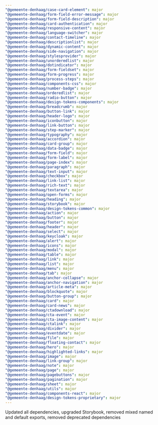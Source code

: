 ```yaml
---
"@gemeente-denhaag/case-card-element": major
"@gemeente-denhaag/form-field-error-message": major
"@gemeente-denhaag/form-field-description": major
"@gemeente-denhaag/card-authentication": major
"@gemeente-denhaag/responsive-content": major
"@gemeente-denhaag/language-switcher": major
"@gemeente-denhaag/contact-timeline": major
"@gemeente-denhaag/descriptionlist": major
"@gemeente-denhaag/dynamic-content": major
"@gemeente-denhaag/side-navigation": major
"@gemeente-denhaag/stylesprovider": major
"@gemeente-denhaag/unorderedlist": major
"@gemeente-denhaag/dotindicator": major
"@gemeente-denhaag/form-fieldset": major
"@gemeente-denhaag/form-progress": major
"@gemeente-denhaag/process-steps": major
"@gemeente-denhaag/components-css": major
"@gemeente-denhaag/number-badge": major
"@gemeente-denhaag/orderedlist": major
"@gemeente-denhaag/radio-button": major
"@gemeente-denhaag/design-tokens-components": major
"@gemeente-denhaag/breadcrumb": major
"@gemeente-denhaag/button-link": major
"@gemeente-denhaag/header-logo": major
"@gemeente-denhaag/iconbutton": major
"@gemeente-denhaag/link-button": major
"@gemeente-denhaag/step-marker": major
"@gemeente-denhaag/typography": major
"@gemeente-denhaag/accordion": major
"@gemeente-denhaag/card-group": major
"@gemeente-denhaag/data-badge": major
"@gemeente-denhaag/form-field": major
"@gemeente-denhaag/form-label": major
"@gemeente-denhaag/page-index": major
"@gemeente-denhaag/paragraph": major
"@gemeente-denhaag/text-input": major
"@gemeente-denhaag/checkbox": major
"@gemeente-denhaag/link-list": major
"@gemeente-denhaag/rich-text": major
"@gemeente-denhaag/textarea": major
"@gemeente-denhaag/open-forms": major
"@gemeente-denhaag/heading": major
"@gemeente-denhaag/storybook": major
"@gemeente-denhaag/design-tokens-common": major
"@gemeente-denhaag/action": major
"@gemeente-denhaag/button": major
"@gemeente-denhaag/footer": major
"@gemeente-denhaag/header": major
"@gemeente-denhaag/select": major
"@gemeente-denhaag/keycloak": major
"@gemeente-denhaag/alert": major
"@gemeente-denhaag/icons": major
"@gemeente-denhaag/modal": major
"@gemeente-denhaag/table": major
"@gemeente-denhaag/link": major
"@gemeente-denhaag/list": major
"@gemeente-denhaag/menu": major
"@gemeente-denhaag/tab": major
"@gemeente-denhaag/anchor-collapse": major
"@gemeente-denhaag/anchor-navigation": major
"@gemeente-denhaag/article-meta": major
"@gemeente-denhaag/blockquote": major
"@gemeente-denhaag/button-group": major
"@gemeente-denhaag/card": major
"@gemeente-denhaag/card-news": major
"@gemeente-denhaag/ctadownload": major
"@gemeente-denhaag/cta-event": major
"@gemeente-denhaag/cta-image-content": major
"@gemeente-denhaag/ctalink": major
"@gemeente-denhaag/divider": major
"@gemeente-denhaag/eventdate": major
"@gemeente-denhaag/file": major
"@gemeente-denhaag/floating-contact": major
"@gemeente-denhaag/hero": major
"@gemeente-denhaag/highlighted-links": major
"@gemeente-denhaag/image": major
"@gemeente-denhaag/link-group": major
"@gemeente-denhaag/note": major
"@gemeente-denhaag/page": major
"@gemeente-denhaag/pagebuttons": major
"@gemeente-denhaag/pagination": major
"@gemeente-denhaag/sheet": major
"@gemeente-denhaag/utils": major
"@gemeente-denhaag/components-react": major
"@gemeente-denhaag/design-tokens-proprietary": major
---
```


Updated all dependencies, upgraded Storybook, removed mixed named and default exports, removed deprecated dependencies

